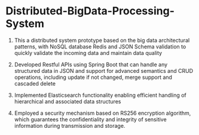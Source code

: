 # Distributed-BigData-Processing-System
1. This a distributed system prototype based on the big data architectural patterns, with NoSQL database Redis and JSON Schema validation to quickly validate the incoming data and maintain data quality

2. Developed Restful APIs using Spring Boot that can handle any structured data in JSON and support for advanced semantics and CRUD operations, including update if not changed, merge support and cascaded delete

3. Implemented Elasticsearch functionality enabling efficient handling of hierarchical and associated data structures

4. Employed a security mechanism based on RS256 encryption algorithm, which guarantees the confidentiality and integrity of sensitive information during transmission and storage.
